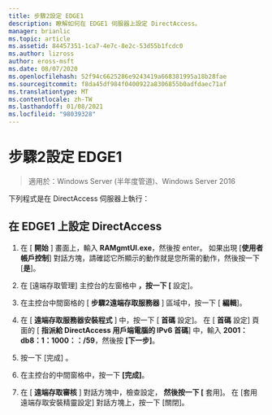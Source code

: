 ```yaml
---
title: 步驟2設定 EDGE1
description: 瞭解如何在 EDGE1 伺服器上設定 DirectAccess。
manager: brianlic
ms.topic: article
ms.assetid: 84457351-1ca7-4e7c-8e2c-53d55b1fcdc0
ms.author: lizross
author: eross-msft
ms.date: 08/07/2020
ms.openlocfilehash: 52f94c6625286e9243419a668381995a18b28fae
ms.sourcegitcommit: f8da45df984f0400922a8306855b0adfdaec71af
ms.translationtype: MT
ms.contentlocale: zh-TW
ms.lasthandoff: 01/08/2021
ms.locfileid: "98039328"
---
```

# <a name="step-2-configure-edge1"></a>步驟2設定 EDGE1

>適用於：Windows Server (半年度管道)、Windows Server 2016

下列程式是在 DirectAccess 伺服器上執行：

## <a name="to-configure-directaccess-on-edge1"></a>在 EDGE1 上設定 DirectAccess

1.  在 [ **開始** ] 畫面上，輸入 **RAMgmtUI.exe**，然後按 enter。 如果出現 [**使用者帳戶控制**] 對話方塊，請確認它所顯示的動作就是您所需的動作，然後按一下 [**是**]。

2.  在 [遠端存取管理] 主控台的左窗格中 **，按一下 [** 設定]。

3.  在主控台中間窗格的 [ **步驟2遠端存取服務器** ] 區域中，按一下 [ **編輯**]。

4.  在 [ **遠端存取服務器安裝程式** ] 中，按一下 [ **首碼** 設定]。 在 [ **首碼** 設定] 頁面的 [ **指派給 DirectAccess 用戶端電腦的 IPv6 首碼**] 中，輸入 **2001： db8：1：1000：：/59**，然後按 **[下一步]**。

5.  按一下 [完成] 。

6.  在主控台的中間窗格中，按一下 **[完成]**。

7.  在 [ **遠端存取審核** ] 對話方塊中，檢查設定， **然後按一下 [** 套用]。 在 [套用遠端存取安裝精靈設定] 對話方塊上，按一下 [關閉]。
